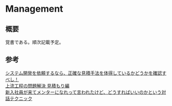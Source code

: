 # Management

## 概要
覚書である。順次記載予定。

## 参考
[システム開発を依頼するなら、正確な見積手法を体得しているかどうかを確認すべし！](https://imitsu.jp/matome/web-system/8149521382196627)  
[上流工程の問題解決 見積もり編](https://tech.nikkeibp.co.jp/it/article/COLUMN/20060821/246038/)  
[新入社員が来てメンターになれって言われたけど、どうすればいいのかという対話テクニック](https://qiita.com/hirokidaichi/items/2e8e731acfd7b6c7e02f#%E8%80%83%E3%81%88%E3%81%A6%E3%81%84%E3%82%8B%E3%81%AF%E8%A1%8C%E5%8B%95)
